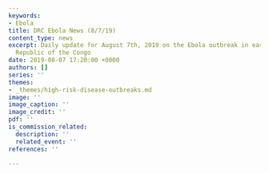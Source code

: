 ```yaml
---
keywords:
- Ebola
title: DRC Ebola News (8/7/19)
content_type: news
excerpt: Daily update for August 7th, 2019 on the Ebola outbreak in eastern Democratic
  Republic of the Congo
date: 2019-08-07 17:20:00 +0000
authors: []
series: ''
themes:
- _themes/high-risk-disease-outbreaks.md
image: ''
image_caption: ''
image_credit: ''
pdf: ''
is_commission_related:
  description: ''
  related_event: ''
references: ''

---
```


